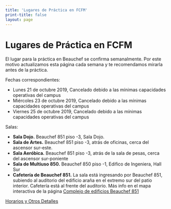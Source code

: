 ```yaml
---
title: 'Lugares de Práctica en FCFM'
print-title: false
layout: page
---
```


# Lugares de Práctica en FCFM

<!-- El taller Yoga & Desarrollo Humano **terminó en Junio 2019.** Si no te inscribiste al taller durante el semestre Otoño 2019, te aconsejamos que **[te inscribes ahora]({{ site.url }}/inscribir-fcfm.html)** para recibir información sobre el comienzo del taller al inicio del semestre Primavera 2019. -->

El lugar para la práctica en Beauchef se confirma semanalmente. Por este motivo actualizamos esta página cada semana y te recomendamos mirarla antes de la práctica.

Fechas correspondientes:

- Lunes 21 de octubre 2019, Cancelado debido a las mínimas capacidades operativas del campus
- Miércoles 23 de octubre 2019, Cancelado debido a las mínimas capacidades operativas del campus
- Viernes 25 de octubre 2019, Cancelado debido a las mínimas capacidades operativas del campus

Salas:
- **Sala Dojo.** Beauchef 851 piso -3, Sala Dojo.
- **Sala de Artes.** Beauchef 851 piso -3, atrás de oficinas, cerca del ascensor sur-este.
- **Sala Aeróbica.** Beauchef 851 piso -3, atrás de la sala de pesas, cerca del ascensor sur-poniente
- **Sala de Multiuso 850.** Beauchef 850 piso -1, Edifico de Ingeniera, Hall Sur
- **Cafetería de Beauchef 851.** La sala está ingresando por Beauchef 851, subiendo al auditorio del edificio araña en el extremo sur del patio interior. Cafetería está al frente del auditorio. Más info en el mapa interactiva de la página [Complejo de edificios Beauchef 851](http://ingenieria.uchile.cl/campus-beauchef/presentacion/97936/complejo-de-edificios-beauchef-851)

<p class="text-center">
<a class="btn btn-primary btn-lg" href="{{ site.url }}/lugares.html" role="button">Horarios y Otros Detalles</a>
</p>
